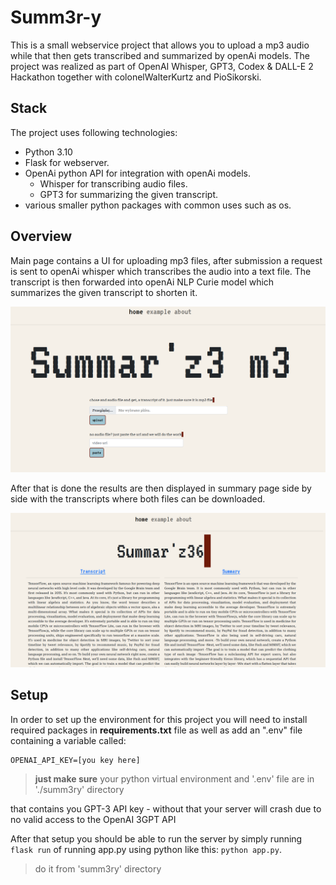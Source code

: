 # Summ3r-y

This is a small webservice project that allows you to upload a mp3 audio while that then gets transcribed and summarized by openAi models.
The project was realized as part of OpenAI Whisper, GPT3, Codex & DALL-E 2 Hackathon together with colonelWalterKurtz and PioSikorski.

## Stack

The project uses following technologies:

- Python 3.10
- Flask for webserver.
- OpenAi python API for integration with openAi models.
  - Whisper for transcribing audio files.
  - GPT3 for summarizing the given transcript.
- various smaller python packages with common uses such as os.

## Overview

Main page contains a UI for uploading mp3 files, after submission a request is sent to openAi whisper which transcribes the audio into a text file. The transcript is then forwarded into openAi NLP Curie model which summarizes the given transcript to shorten it.

![homepage view](preview/home_page.PNG)

After that is done the results are then displayed in summary page side by side with the transcripts where both files can be downloaded.

![summary view](preview/summary.PNG)

## Setup

In order to set up the environment for this project you will need to install required packages in **requirements.txt** file as well as add an ".env" file containing a variable called:

```
OPENAI_API_KEY=[you key here]
```

> **just make sure** your python virtual environment and '.env' file are in './summ3ry' directory

that contains you GPT-3 API key - without that your server will crash due to no valid access to the OpenAI 3GPT API

After that setup you should be able to run the server by simply running
```flask run```
of running app.py using python like this:
```python app.py```.

> do it from 'summ3ry' directory